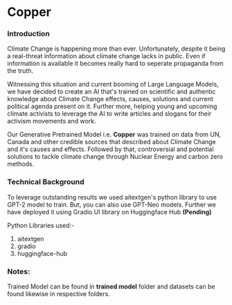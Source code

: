 # Copper

### Introduction

Climate Change is happening more than ever. Unfortunately, despite it being a real-threat information about climate change lacks in public. Even if information is available it becomes really hard to seperate propaganda from the truth.

Witnessing this situation and current booming of Large Language Models, we have decided to create an AI that's trained on scientific and authentic knowledge about Climate Change effects, causes, solutions and current political agenda present on it. Further more, helping young and upcoming climate activists to leverage the AI to write articles and slogans for their activism movements and work. 

Our Generative Pretrained Model i.e. **Copper** was trained on data from UN, Canada and other credible sources that described about Climate Change and it's causes and effects. Followed by that, controversial and potential solutions to tackle climate change through Nuclear Energy and carbon zero methods. 

### Technical Background

To leverage outstanding results we used aitextgen's python library to use GPT-2 model to train. But, you can also use GPT-Neo models. Further we have deployed it using Gradio UI library on Huggingface Hub **(Pending)**

Python Libraries used:-
1. aitextgen
2. gradio
3. huggingface-hub

### Notes:

Trained Model can be found in **trained model** folder and datasets can be found likewise in respective folders. 

